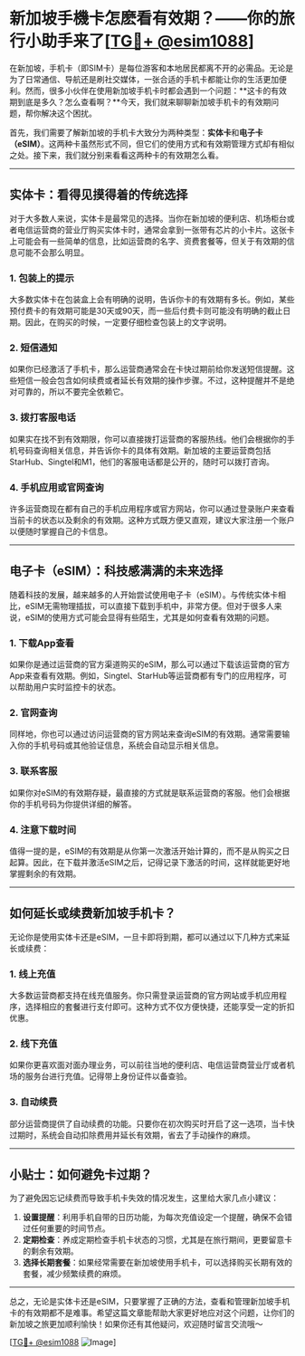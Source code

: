# 新加坡手機卡怎麽看有效期？——你的旅行小助手来了[[TG💪+ @esim1088](https://t.me/s/esim1088)]

在新加坡，手机卡（即SIM卡）是每位游客和本地居民都离不开的必需品。无论是为了日常通信、导航还是刷社交媒体，一张合适的手机卡都能让你的生活更加便利。然而，很多小伙伴在使用新加坡手机卡时都会遇到一个问题：**这卡的有效期到底是多久？怎么查看啊？**今天，我们就来聊聊新加坡手机卡的有效期问题，帮你解决这个困扰。

首先，我们需要了解新加坡的手机卡大致分为两种类型：**实体卡**和**电子卡（eSIM）**。这两种卡虽然形式不同，但它们的使用方式和有效期管理方式却有相似之处。接下来，我们就分别来看看这两种卡的有效期怎么看。

---

## 实体卡：看得见摸得着的传统选择

对于大多数人来说，实体卡是最常见的选择。当你在新加坡的便利店、机场柜台或者电信运营商的营业厅购买实体卡时，通常会拿到一张带有芯片的小卡片。这张卡上可能会有一些简单的信息，比如运营商的名字、资费套餐等，但关于有效期的信息可能不会那么明显。

### 1. **包装上的提示**
大多数实体卡在包装盒上会有明确的说明，告诉你卡的有效期有多长。例如，某些预付费卡的有效期可能是30天或90天，而一些后付费卡则可能没有明确的截止日期。因此，在购买的时候，一定要仔细检查包装上的文字说明。

### 2. **短信通知**
如果你已经激活了手机卡，那么运营商通常会在卡快过期前给你发送短信提醒。这些短信一般会包含如何续费或者延长有效期的操作步骤。不过，这种提醒并不是绝对可靠的，所以不要完全依赖它。

### 3. **拨打客服电话**
如果实在找不到有效期限，你可以直接拨打运营商的客服热线。他们会根据你的手机号码查询相关信息，并告诉你卡的具体有效期。新加坡的主要运营商包括StarHub、Singtel和M1，他们的客服电话都是公开的，随时可以拨打咨询。

### 4. **手机应用或官网查询**
许多运营商现在都有自己的手机应用程序或官方网站，你可以通过登录账户来查看当前卡的状态以及剩余的有效期。这种方式既方便又直观，建议大家注册一个账户以便随时掌握自己的卡信息。

---

## 电子卡（eSIM）：科技感满满的未来选择

随着科技的发展，越来越多的人开始尝试使用电子卡（eSIM）。与传统实体卡相比，eSIM无需物理插拔，可以直接下载到手机中，非常方便。但对于很多人来说，eSIM的使用方式可能会显得有些陌生，尤其是如何查看有效期的问题。

### 1. **下载App查看**
如果你是通过运营商的官方渠道购买的eSIM，那么可以通过下载该运营商的官方App来查看有效期。例如，Singtel、StarHub等运营商都有专门的应用程序，可以帮助用户实时监控卡的状态。

### 2. **官网查询**
同样地，你也可以通过访问运营商的官方网站来查询eSIM的有效期。通常需要输入你的手机号码或其他验证信息，系统会自动显示相关信息。

### 3. **联系客服**
如果你对eSIM的有效期存疑，最直接的方式就是联系运营商的客服。他们会根据你的手机号码为你提供详细的解答。

### 4. **注意下载时间**
值得一提的是，eSIM的有效期是从你第一次激活开始计算的，而不是从购买之日起算。因此，在下载并激活eSIM之后，记得记录下激活的时间，这样就能更好地掌握剩余的有效期。

---

## 如何延长或续费新加坡手机卡？

无论你是使用实体卡还是eSIM，一旦卡即将到期，都可以通过以下几种方式来延长或续费：

### 1. **线上充值**
大多数运营商都支持在线充值服务。你只需登录运营商的官方网站或手机应用程序，选择相应的套餐进行支付即可。这种方式不仅方便快捷，还能享受一定的折扣优惠。

### 2. **线下充值**
如果你更喜欢面对面办理业务，可以前往当地的便利店、电信运营商营业厅或者机场的服务台进行充值。记得带上身份证件以备查验。

### 3. **自动续费**
部分运营商提供了自动续费的功能。只要你在初次购买时开启了这一选项，当卡快过期时，系统会自动扣除费用并延长有效期，省去了手动操作的麻烦。

---

## 小贴士：如何避免卡过期？

为了避免因忘记续费而导致手机卡失效的情况发生，这里给大家几点小建议：

1. **设置提醒**：利用手机自带的日历功能，为每次充值设定一个提醒，确保不会错过任何重要的时间节点。
2. **定期检查**：养成定期检查手机卡状态的习惯，尤其是在旅行期间，更要留意卡的剩余有效期。
3. **选择长期套餐**：如果经常需要在新加坡使用手机卡，可以选择购买长期有效的套餐，减少频繁续费的麻烦。

---

总之，无论是实体卡还是eSIM，只要掌握了正确的方法，查看和管理新加坡手机卡的有效期都不是难事。希望这篇文章能帮助大家更好地应对这个问题，让你们的新加坡之旅更加顺利愉快！如果你还有其他疑问，欢迎随时留言交流哦～

[[TG💪+ @esim1088](https://t.me/s/esim1088) ![Image](https://i.postimg.cc/4NQfJmqS/Snipaste-2025-05-13-00-14-12.png)]